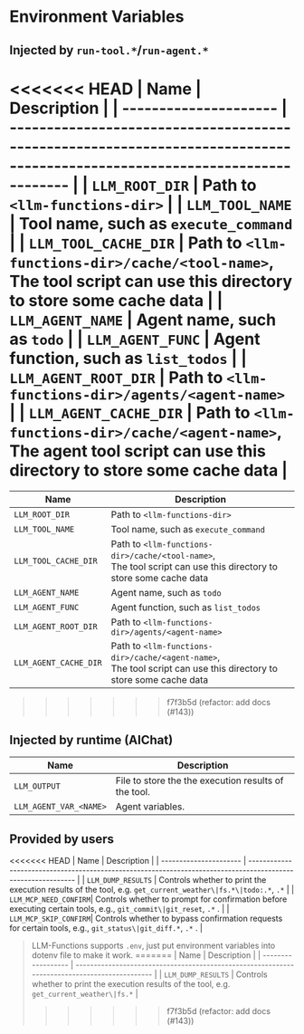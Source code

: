 # Environment Variables

## Injected by `run-tool.*`/`run-agent.*`

<<<<<<< HEAD
| Name                  | Description                                                                                                                |
| --------------------- | -------------------------------------------------------------------------------------------------------------------------- |
| `LLM_ROOT_DIR`        | Path to `<llm-functions-dir>`                                                                                              |
| `LLM_TOOL_NAME`       | Tool name, such as `execute_command`                                                                                       |
| `LLM_TOOL_CACHE_DIR`  | Path to `<llm-functions-dir>/cache/<tool-name>`,<br>The tool script can use this directory to store some cache data        |
| `LLM_AGENT_NAME`      | Agent name, such as `todo`                                                                                                 |
| `LLM_AGENT_FUNC`      | Agent function, such as `list_todos`                                                                                       |
| `LLM_AGENT_ROOT_DIR`  | Path to `<llm-functions-dir>/agents/<agent-name>`                                                                          |
| `LLM_AGENT_CACHE_DIR` | Path to `<llm-functions-dir>/cache/<agent-name>`,<br>The agent tool script can use this directory to store some cache data |
=======
| Name                  | Description                                                                                                          |
| --------------------- | -------------------------------------------------------------------------------------------------------------------- |
| `LLM_ROOT_DIR`        | Path to `<llm-functions-dir>`                                                                                        |
| `LLM_TOOL_NAME`       | Tool name, such as `execute_command`                                                                                 |
| `LLM_TOOL_CACHE_DIR`  | Path to `<llm-functions-dir>/cache/<tool-name>`,<br>The tool script can use this directory to store some cache data  |
| `LLM_AGENT_NAME`      | Agent name, such as `todo`                                                                                           |
| `LLM_AGENT_FUNC`      | Agent function, such as `list_todos`                                                                                 |
| `LLM_AGENT_ROOT_DIR`  | Path to `<llm-functions-dir>/agents/<agent-name>`                                                                    |
| `LLM_AGENT_CACHE_DIR` | Path to `<llm-functions-dir>/cache/<agent-name>`,<br>The tool script can use this directory to store some cache data |
>>>>>>> f7f3b5d (refactor: add docs (#143))

## Injected by runtime (AIChat)

| Name                   | Description                                          |
| ---------------------- | ---------------------------------------------------- |
| `LLM_OUTPUT`           | File to store the the execution results of the tool. |
| `LLM_AGENT_VAR_<NAME>` | Agent variables.                                     |

## Provided by users

<<<<<<< HEAD
| Name                   | Description                                                                                                  |
| ---------------------- | ------------------------------------------------------------------------------------------------------------ |
| `LLM_DUMP_RESULTS`     | Controls whether to print the execution results of the tool, e.g. `get_current_weather\|fs.*\|todo:.*`, `.*` |
| `LLM_MCP_NEED_CONFIRM`| Controls whether to prompt for confirmation before executing certain tools, e.g., `git_commit\|git_reset`, `.*` . |
| `LLM_MCP_SKIP_CONFIRM`| Controls whether to bypass confirmation requests for certain tools, e.g., `git_status\|git_diff.*`, `.*` . |

> LLM-Functions supports `.env`, just put environment variables into dotenv file to make it work.
=======
| Name               | Description                                                                                   |
| ------------------ | --------------------------------------------------------------------------------------------- |
| `LLM_DUMP_RESULTS` | Controls whether to print the execution results of the tool, e.g. `get_current_weather\|fs.*` |
>>>>>>> f7f3b5d (refactor: add docs (#143))
